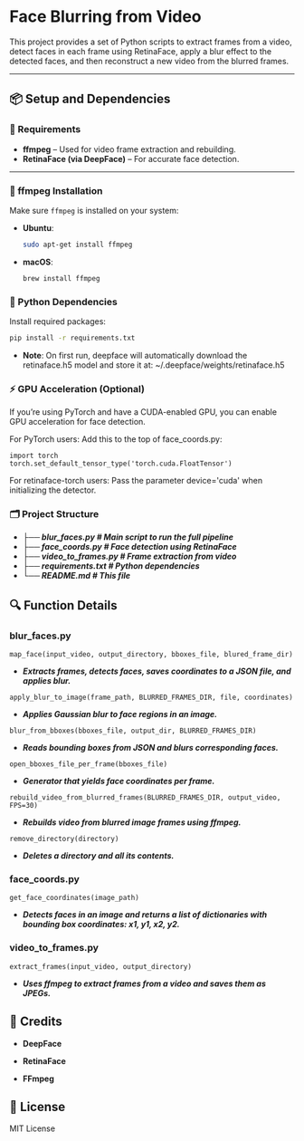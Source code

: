 # Face Blurring from Video

This project provides a set of Python scripts to extract frames from a video, detect faces in each frame using RetinaFace, apply a blur effect to the detected faces, and then reconstruct a new video from the blurred frames.

---

## 📦 Setup and Dependencies

### 🧰 Requirements

- **ffmpeg** – Used for video frame extraction and rebuilding.
- **RetinaFace (via DeepFace)** – For accurate face detection.

---

### 🧪 ffmpeg Installation

Make sure `ffmpeg` is installed on your system:

- **Ubuntu**:
  ```bash
  sudo apt-get install ffmpeg
  ```

- **macOS**:
   ```bash
   brew install ffmpeg
   ```

### 🐍 Python Dependencies

Install required packages:

   ```bash
   pip install -r requirements.txt
   ```

- **Note**: 
   On first run, deepface will automatically download the retinaface.h5 model and store it at:
   ~/.deepface/weights/retinaface.h5


### ⚡️ GPU Acceleration (Optional)

If you’re using PyTorch and have a CUDA-enabled GPU, you can enable GPU acceleration for face detection.

For PyTorch users:
Add this to the top of face_coords.py:
   ```python: 
   import torch
   torch.set_default_tensor_type('torch.cuda.FloatTensor')
   ```

For retinaface-torch users:
Pass the parameter device='cuda' when initializing the detector.

### 🗂 Project Structure
- ***├── blur_faces.py           # Main script to run the full pipeline***
- ***├── face_coords.py          # Face detection using RetinaFace***
- ***├── video_to_frames.py      # Frame extraction from video***
- ***├── requirements.txt        # Python dependencies***
- ***└── README.md               # This file***

## 🔍 Function Details

### blur_faces.py

`map_face(input_video, output_directory, bboxes_file, blured_frame_dir)`
- ***Extracts frames, detects faces, saves coordinates to a JSON file, and applies blur.***

`apply_blur_to_image(frame_path, BLURRED_FRAMES_DIR, file, coordinates)`
- ***Applies Gaussian blur to face regions in an image.***

`blur_from_bboxes(bboxes_file, output_dir, BLURRED_FRAMES_DIR)`
- ***Reads bounding boxes from JSON and blurs corresponding faces.***

`open_bboxes_file_per_frame(bboxes_file)`
- ***Generator that yields face coordinates per frame.***

`rebuild_video_from_blurred_frames(BLURRED_FRAMES_DIR, output_video, FPS=30)`
- ***Rebuilds video from blurred image frames using ffmpeg.***

`remove_directory(directory)`
- ***Deletes a directory and all its contents.***

### face_coords.py

`get_face_coordinates(image_path)`
- ***Detects faces in an image and returns a list of dictionaries with bounding box coordinates: x1, y1, x2, y2.***

### video_to_frames.py

`extract_frames(input_video, output_directory)`
- ***Uses ffmpeg to extract frames from a video and saves them as JPEGs.***


## 🧠 Credits
- **DeepFace**

- **RetinaFace**

- **FFmpeg**


## 📜 License
MIT License